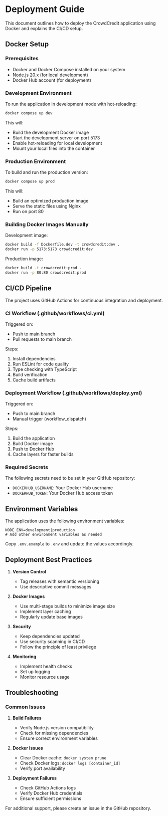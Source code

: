 # Deployment Guide

This document outlines how to deploy the CrowdCredit application using Docker and explains the CI/CD setup.

## Docker Setup

### Prerequisites
- Docker and Docker Compose installed on your system
- Node.js 20.x (for local development)
- Docker Hub account (for deployment)

### Development Environment

To run the application in development mode with hot-reloading:

```bash
docker compose up dev
```

This will:
- Build the development Docker image
- Start the development server on port 5173
- Enable hot-reloading for local development
- Mount your local files into the container

### Production Environment

To build and run the production version:

```bash
docker compose up prod
```

This will:
- Build an optimized production image
- Serve the static files using Nginx
- Run on port 80

### Building Docker Images Manually

Development image:
```bash
docker build -f Dockerfile.dev -t crowdcredit:dev .
docker run -p 5173:5173 crowdcredit:dev
```

Production image:
```bash
docker build -t crowdcredit:prod .
docker run -p 80:80 crowdcredit:prod
```

## CI/CD Pipeline

The project uses GitHub Actions for continuous integration and deployment.

### CI Workflow (.github/workflows/ci.yml)

Triggered on:
- Push to main branch
- Pull requests to main branch

Steps:
1. Install dependencies
2. Run ESLint for code quality
3. Type checking with TypeScript
4. Build verification
5. Cache build artifacts

### Deployment Workflow (.github/workflows/deploy.yml)

Triggered on:
- Push to main branch
- Manual trigger (workflow_dispatch)

Steps:
1. Build the application
2. Build Docker image
3. Push to Docker Hub
4. Cache layers for faster builds

### Required Secrets

The following secrets need to be set in your GitHub repository:

- `DOCKERHUB_USERNAME`: Your Docker Hub username
- `DOCKERHUB_TOKEN`: Your Docker Hub access token

## Environment Variables

The application uses the following environment variables:

```env
NODE_ENV=development|production
# Add other environment variables as needed
```

Copy `.env.example` to `.env` and update the values accordingly.

## Deployment Best Practices

1. **Version Control**
   - Tag releases with semantic versioning
   - Use descriptive commit messages

2. **Docker Images**
   - Use multi-stage builds to minimize image size
   - Implement layer caching
   - Regularly update base images

3. **Security**
   - Keep dependencies updated
   - Use security scanning in CI/CD
   - Follow the principle of least privilege

4. **Monitoring**
   - Implement health checks
   - Set up logging
   - Monitor resource usage

## Troubleshooting

### Common Issues

1. **Build Failures**
   - Verify Node.js version compatibility
   - Check for missing dependencies
   - Ensure correct environment variables

2. **Docker Issues**
   - Clear Docker cache: `docker system prune`
   - Check Docker logs: `docker logs [container_id]`
   - Verify port availability

3. **Deployment Failures**
   - Check GitHub Actions logs
   - Verify Docker Hub credentials
   - Ensure sufficient permissions

For additional support, please create an issue in the GitHub repository.
